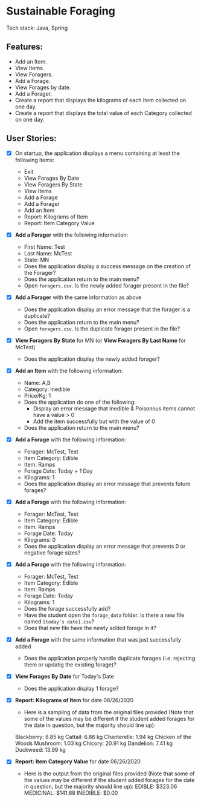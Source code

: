# Sustainable Foraging

Tech stack: Java, Spring

## Features:

- Add an Item.
- View Items.
- View Foragers.
- Add a Forage.
- View Forages by date.
- Add a Forager.
- Create a report that displays the kilograms of each Item collected on one day.
- Create a report that displays the total value of each Category collected on one day.

## User Stories:

* [x] On startup, the application displays a menu containing at least the following items:
  * Exit
  * View Forages By Date
  * View Foragers By State
  * View Items
  * Add a Forage
  * Add a Forager
  * Add an Item
  * Report: Kilograms of Item
  * Report: Item Category Value
* [x] **Add a Forager** with the following information:
  * First Name: Test
  * Last Name: McTest
  * State: MN
  * Does the application display a success message on the creation of the Forager?
  * Does the application return to the main menu?
  * Open `foragers.csv`. Is the newly added forager present in the file? 
* [x] **Add a Forager** with the same information as above
  * Does the application display an error message that the forager is a duplicate?
  * Does the application return to the main menu?
  * Open `foragers.csv`. Is the duplicate forager present in the file?
* [x] **View Foragers By State** for MN (or **View Foragers By Last Name** for McTest)
  * Does the application display the newly added forager?
* [x] **Add an Item** with the following information:
  * Name: A,B
  * Category: Inedible
  * Price/Kg: 1
  * Does the application do one of the following:
    * Display an error message that Inedible & Poisonous items cannot have a value > 0
    * Add the item successfully but with the value of 0
  * Does the application return to the main menu?
* [x] **Add a Forage** with the following information:
  * Forager: McTest, Test
  * Item Category: Edible
  * Item: Ramps
  * Forage Date: Today + 1 Day
  * Kilograms: 1
  * Does the application display an error message that prevents future forages?
* [x] **Add a Forage** with the following information:
  * Forager: McTest, Test
  * Item Category: Edible
  * Item: Ramps
  * Forage Date: Today
  * Kilograms: 0
  * Does the application display an error message that prevents 0 or negative forage sizes?
* [x] **Add a Forage** with the following information:
  * Forager: McTest, Test
  * Item Category: Edible
  * Item: Ramps
  * Forage Date: Today
  * Kilograms: 1
  * Does the forage successfully add?
  * Have the student open the `forage_data` folder. Is there a new file named `[today's date].csv`?
  * Does that new file have the newly added forage in it?
* [x] **Add a Forage** with the same information that was just successfully added
  * Does the application properly handle duplicate forages (i.e. rejecting them or updatig the existing forage)?
* [x] **View Forages By Date** for Today's Date
  * Does the application display 1 forage?
* [x] **Report: Kilograms of Item** for date 06/26/2020
  * Here is a sampling of data from the original files provided (Note that some of the values may be different if the student added forages for the date in question, but the majority should line up):
  
  Blackberry: 8.85 kg
  Cattail: 6.86 kg
  Chanterelle: 1.94 kg
  Chicken of the Woods Mushroom: 1.03 kg
  Chicory: 20.91 kg
  Dandelion: 7.41 kg
  Duckweed: 13.99 kg
 
* [x] **Report: Item Category Value** for date 06/26/2020
  * Here is the output from the original files provided (Note that some of the values may be different if the student added forages for the date in question, but the majority should line up):
  EDIBLE: $323.06
  MEDICINAL: $141.68
  INEDIBLE: $0.00
